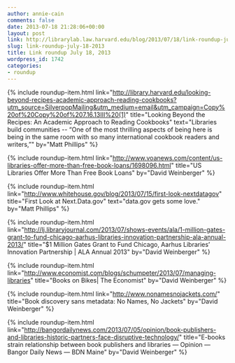 ```yaml
---
author: annie-cain
comments: false
date: 2013-07-18 21:28:06+00:00
layout: post
link: http://librarylab.law.harvard.edu/blog/2013/07/18/link-roundup-july-18-2013/
slug: link-roundup-july-18-2013
title: Link roundup July 18, 2013
wordpress_id: 1742
categories:
- roundup
---
```


{% include roundup-item.html
  link="http://library.harvard.edu/looking-beyond-recipes-academic-approach-reading-cookbooks?utm_source=SilverpopMailing&utm_medium=email&utm_campaign=Copy%20of%20Copy%20of%207.16.13III%20(1)"
  title="Looking Beyond the Recipes: An Academic Approach to Reading Cookbooks"
  text="Libraries build communities -- “One of the most thrilling aspects of being here is being in the same room with so many international cookbook readers and writers,”"
  by="Matt Phillips"
%}

{% include roundup-item.html
  link="http://www.voanews.com/content/us-libraries-offer-more-than-free-book-loans/1698096.html"
  title="US Libraries Offer More Than Free Book Loans"
  by="David Weinberger"
%}

{% include roundup-item.html
  link="http://www.whitehouse.gov/blog/2013/07/15/first-look-nextdatagov"
  title="First Look at Next.Data.gov"
  text="data.gov gets some love."
  by="Matt Phillips"
%}

{% include roundup-item.html
  link="http://lj.libraryjournal.com/2013/07/shows-events/ala/1-million-gates-grant-to-fund-chicago-aarhus-libraries-innovation-partnership-ala-annual-2013/"
  title="$1 Million Gates Grant to Fund Chicago, Aarhus Libraries’ Innovation Partnership | ALA Annual 2013"
  by="David Weinberger"
%}

{% include roundup-item.html
  link="http://www.economist.com/blogs/schumpeter/2013/07/managing-libraries"
  title="Books on Bikes| The Economist"
  by="David Weinberger"
%}

{% include roundup-item.html
  link="http://www.nonamesnojackets.com/"
  title="Book discovery sans metadata: No Names, No Jackets"
  by="David Weinberger"
%}

{% include roundup-item.html
  link="http://bangordailynews.com/2013/07/05/opinion/book-publishers-and-libraries-historic-partners-face-disruptive-technology/"
  title="E-books strain relationship between book publishers and libraries — Opinion — Bangor Daily News — BDN Maine"
  by="David Weinberger"
%}
